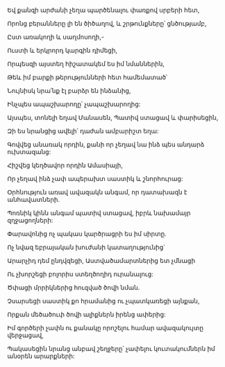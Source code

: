 Եվ քանզի արժանի չեղա պարծենալու փառքով սրբերի հետ,


Որոնց բերանները լի են ծիծաղով, և շրթունքները՝ ցնծությամբ,


Ըստ առակողի և սաղմոսողի,-

Ուստի և երկրորդ կարգին դիմեցի,


Որպեսզի այստեղ հիշատակեմ ես իմ նմաններին,


Թեև իմ բարքի թերությունների հետ համեմատած՝


Նույնիսկ նրա՛նք էլ բարձր են ինձանից,


Ինչպես ապաշխարողը՝ չապաշխարողից:


Այսպես, տոնելի եղավ Մանասեն, Պատիվ ստացավ և փարիսեցին,


Զի ես նրանցից ավելի՛ դաժան ամբարիշտ եղա:


Գովվեց անառակ որդին, քանի որ չեղավ նա ինձ պես անդարձ ուխտազանց:


Հիշվեց կեղծավոր որդին Ամասիայի,


Որ չեղավ ինձ չափ ապերախտ սաստիկ և շնորհուրաց:


Օրհնություն առավ ավազակն անգամ, որ դատախազն է անհավատների.


Պոռնիկ կինն անգամ պատիվ ստացավ, իբրև նախամայր զղջացողների:


Փարավոնից ոչ պակաս կարծրացրի ես իմ սիրտը.


Ոչ նվազ եբրայական խուժանի կատաղությունից`


Արարչիդ դեմ ընդվզեցի, Աստվածամարտներից ետ չմնացի


Ու չխորշեցի բոլորիս ստեղծողիդ ուրանալուց:


Ծփացի մրրիկներից հուզված ծովի նման.


Չսարսեցի սաստիկ քո հրամանից ու չպատկառեցի այնքան,


Որքան մեծածուփ ծովի ալիքներն իրենց ափերից:


Իմ գործերի չափն ու քանակը որոշելու համար ավազակույտը վերջացավ,


Պակասեցին նրանց անբավ շեղջերը՝ չափելու կուտակումներն իմ անօրեն արարքների: